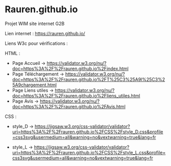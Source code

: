 # Rauren.github.io

Projet WIM site internet G2B 

Lien internet : https://rauren.github.io/

Liens W3c pour vérifications :

HTML : 
- Page Accueil -> https://validator.w3.org/nu/?doc=https%3A%2F%2Frauren.github.io%2Findex.html
- Page Téléchargement -> https://validator.w3.org/nu/?doc=https%3A%2F%2Frauren.github.io%2FT%25C3%25A9l%25C3%25A9chargement.html
- Page Liens utiles -> https://validator.w3.org/nu/?doc=https%3A%2F%2Frauren.github.io%2Fliens_utiles.html
- Page Avis -> https://validator.w3.org/nu/?doc=https%3A%2F%2Frauren.github.io%2FAvis.html
        
CSS : 
- style_D -> https://jigsaw.w3.org/css-validator/validator?uri=https%3A%2F%2Frauren.github.io%2FCSS%2Fstyle_D.css&profile=css3svg&usermedium=all&warning=no&vextwarning=true&lang=fr

- style_L -> https://jigsaw.w3.org/css-validator/validator?uri=https%3A%2F%2Frauren.github.io%2FCSS%2Fstyle_L.css&profile=css3svg&usermedium=all&warning=no&vextwarning=true&lang=fr

